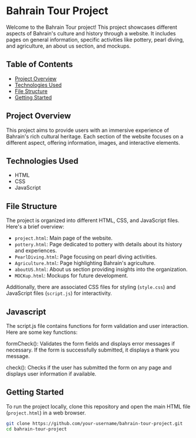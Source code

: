 # Bahrain Tour Project

Welcome to the Bahrain Tour project! This project showcases different aspects of Bahrain's culture and history through a website. It includes pages on general information, specific activities like pottery, pearl diving, and agriculture, an about us section, and mockups.

## Table of Contents
- [Project Overview](#project-overview)
- [Technologies Used](#technologies-used)
- [File Structure](#file-structure)
- [Getting Started](#getting-started)


## Project Overview
This project aims to provide users with an immersive experience of Bahrain's rich cultural heritage. Each section of the website focuses on a different aspect, offering information, images, and interactive elements.

## Technologies Used
- HTML
- CSS
- JavaScript

## File Structure
The project is organized into different HTML, CSS, and JavaScript files. Here's a brief overview:

- `project.html`: Main page of the website.
- `pottery.html`: Page dedicated to pottery with details about its history and experiences.
- `PearlDiving.html`: Page focusing on pearl diving activities.
- `Agriculture.html`: Page highlighting Bahrain's agriculture.
- `aboutUS.html`: About us section providing insights into the organization.
- `MOCKup.html`: Mockups for future development.

Additionally, there are associated CSS files for styling (`style.css`) and JavaScript files (`script.js`) for interactivity.

## Javascript 
The script.js file contains functions for form validation and user interaction. Here are some key functions:

formCheck(): Validates the form fields and displays error messages if necessary. If the form is successfully submitted, it displays a thank you message.

check(): Checks if the user has submitted the form on any page and displays user information if available.

## Getting Started
To run the project locally, clone this repository and open the main HTML file (`project.html`) in a web browser.

```bash
git clone https://github.com/your-username/bahrain-tour-project.git
cd bahrain-tour-project
